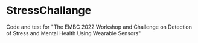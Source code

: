 # StressChallange
Code and test for "The EMBC 2022 Workshop and Challenge on Detection of Stress and Mental Health Using Wearable Sensors"
